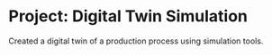# Project: Digital Twin Simulation

Created a digital twin of a production process using simulation tools.

